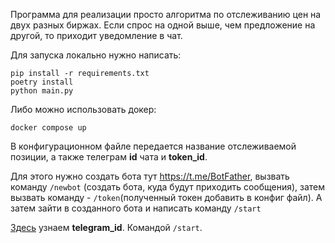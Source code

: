 Программа для реализации просто алгоритма по отслеживанию цен на двух разных биржах. Если спрос на одной выше, чем предложение на другой, то приходит уведомление в чат.

Для запуска локально нужно написать:

```
pip install -r requirements.txt
poetry install
python main.py
```

Либо можно использовать докер:

```
docker compose up
```

В конфигурационном файле передается название отслеживаемой позиции, а также телеграм **id** чата и **token_id**.

Для этого нужно создать бота тут https://t.me/BotFather, вызвать команду ```/newbot``` (создать бота, куда будут приходить сообщения), затем вызвать команду - ```/token```(полученный токен добавить в конфиг файл). А затем зайти в созданного бота и написать команду ```/start```

[Здесь](https://t.me/my_id_bot) узнаем **telegram_id**. Командой ```/start```.



